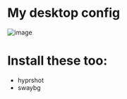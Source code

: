 # My desktop config
![image](https://github.com/jakub-swiniarski/desktop/assets/77209709/edb08c74-7dd4-4a8d-9c43-0d5c08751629)

# Install these too:
- hyprshot
- swaybg
